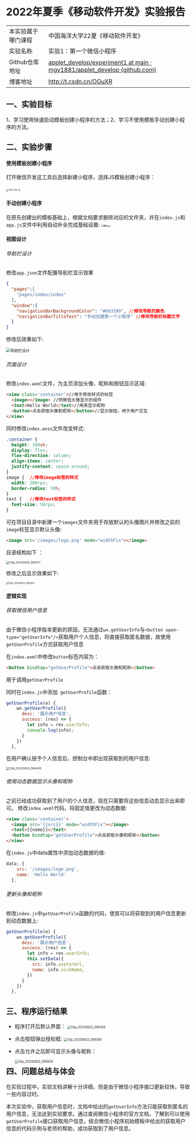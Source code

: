 # 2022年夏季《移动软件开发》实验报告



|                    |                                                              |
| ------------------ | ------------------------------------------------------------ |
| 本实验属于哪门课程 | 中国海洋大学22夏《移动软件开发》                             |
| 实验名称           | 实验1：第一个微信小程序                                      |
| Github仓库地址     | [applet_develop/experiment1 at main · mgy1881/applet_develop (github.com)](https://github.com/mgy1881/applet_develop/tree/main/experiment1) |
| 博客地址           | http://t.csdn.cn/OGuXR                                       |



## **一、实验目标**

1、学习使用快速启动模板创建小程序的方法；2、学习不使用模板手动创建小程序的方法。



## 二、实验步骤

#### 使用模板创建小程序

打开微信开发这工具后选择新建小程序，选择JS模板创建小程序：

​	<img src=".\images\2023-08-22.png" alt="2023-08-22" style="zoom: 40%;" />

#### 手动创建小程序

在原先创建出的模板基础上，根据文档要求删除对应的文件夹，并在`index.js`和`app.js`文件中利用自动补全完成基础设置:
<img src=".\images\删除app.png" alt="删除app" style="zoom:38%;" />

#### 视图设计

###### 导航栏设计

修改`app.json`文件配置导航栏显示效果

```json
{
  "pages":[
    "pages/index/index"
  ],
  "window":{
    "navigationBarBackgroundColor": "#663399", //修改导航栏颜色
    "navigationBarTitleText": "手动创建第一个小程序" //修改导航栏标题文字
  }
}
```

修改后效果如下:

<img src=".\images\导航栏设计.png" alt="导航栏设计" style="zoom:75%;" />

###### 页面设计

修改`index.wxml`文件，为主页添加头像、昵称和按钮显示区域:

```html
<view class='container'>//用于修改样式的标签
  <image></image> //供微信头像显示的组件
  <text>Hello World</text>//用来显示昵称
  <button>点击获取头像和昵称</button>//显示按钮，用于用户交互
</view>
```

同时修改`index.wxss`文件改变样式:

```css
.container {
  height: 100vh;
  display: flex;
  flex-direction: column;
  align-items: center;
  justify-content: space-around;
}
image {  //修改image标签的样式
  width: 300rpx;
  border-radius: 50%;
}
text {   //修改text标签的样式
  font-size: 50rpx;
}
```

可在项目目录中新建一个`images`文件夹用于存放默认的头像图片并修改之前的`image`标签显示默认头像:

```html
<image src='/images/logo.png' mode="widthFix"></image>
```

目录结构如下 ：

<img src=".\images\Clip_20230822_092017.png" alt="Clip_20230822_092017" style="zoom:55%;" />

修改之后显示效果如下:

<img src=".\images\Clip_20230822_092627.png" alt="Clip_20230822_092627" style="zoom:45%;" />



#### 逻辑实现

###### 获取微信用户信息

由于微信小程序版本更新的原因，无法通过`wx.getUserInfo`与`<button open-type="getUserInfo"/>`获取用户个人信息，将直接获取匿名数据，故使用`getUserProfile`方式获取用户信息


在`index.wxml`中修改`button`标签内容为：

```html
<button bindtap="getUserProfile">点击获取头像和昵称</button>
```

用于调用`getUserProfile`

同时在`index.js`中添加` getUserProfile`函数：

```javascript
getUserProfile(e) {
    wx.getUserProfile({
      desc: '展示用户信息',
      success: (res) => {
        let info = res.userInfo;
        console.log(info);
      }
    })
  },
```

在用户确认授予个人信息后，控制台中即出现获取到的用户信息:

<img src=".\images\Clip_20230822_094435.png" alt="Clip_20230822_094435" style="zoom:55%;" />

###### 使用动态数据显示头像和昵称

之前已经成功获取到了用户的个人信息，现在只需要将这些信息动态显示出来即可。
修改`index.wxml`代码，将固定值更改为动态数据:

```html
<view class='container'>
  <image src='{{src}}' mode="widthFix"></image>
  <text>{{name}}</text>
  <button bindtap="getUserProfile">点击获取头像和昵称</button>
</view>
```

在`index.js`中data属性中添加动态数据的值:

```js
data: {
    src: '/images/logo.png',
    name: 'Hello World'
  },
```

###### 更新头像和昵称

修改`index.js`中`getUserProfile`函数的代码，使其可以将获取到的用户信息更新到动态数据上:

```javascript
getUserProfile(e) {
    wx.getUserProfile({
      desc: '展示用户信息',
      success: (res) => {
        let info = res.userInfo;
        this.setData({
          src: info.avatarUrl,
          name: info.nickName,  
        })
      }
    })
  },
```

## 三、程序运行结果

+ 程序打开后默认界面：
  <img src=".\images\Clip_20230822_095455.png" alt="Clip_20230822_095455" style="zoom:60%;" />

+ 点击按钮弹出授权框:
  <img src=".\images\Clip_20230822_095545.png" alt="Clip_20230822_095545" style="zoom:60%;" />

+ 点击允许之后即可显示头像与昵称：

  <img src=".\images\Clip_20230822_095626.png" alt="Clip_20230822_095626" style="zoom:60% ;" align="left" />



## 四、问题总结与体会

在实验过程中，实验文档讲解十分详细，但是由于微信小程序接口更新较快，导致一些内容过时。

本次实验中，获取用户信息时，文档中给出的`getUserInfo`方法只能获取到匿名的用户信息，无法达到实验要求。通过查阅微信小程序的官方文档，了解到可以使用`getUserProfile`接口获取用户信息，结合微信小程序初始模板中给出的获取用户信息的代码示例与老师的帮助，成功获取到了用户信息。